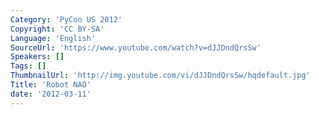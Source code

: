 ```yaml
---
Category: 'PyCon US 2012'
Copyright: 'CC BY-SA'
Language: 'English'
SourceUrl: 'https://www.youtube.com/watch?v=dJJDndQrsSw'
Speakers: []
Tags: []
ThumbnailUrl: 'http://img.youtube.com/vi/dJJDndQrsSw/hqdefault.jpg'
Title: 'Robot NAO'
date: '2012-03-11'
---
```

